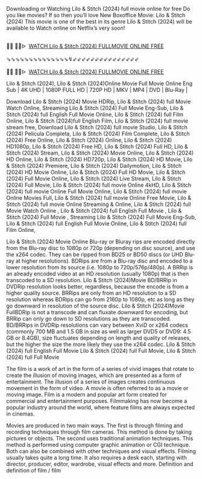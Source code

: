 Downloading or Watching Lilo & Stitch (2024) full movie online for free Do you like movies? If so then you’ll love New Boxoffice Movie: Lilo & Stitch (2024) This movie is one of the best in its genre Lilo & Stitch (2024) will be available to Watch online on Netflix’s very soon!

<div><br /></div><div>🔴🔴 🔴🔴ᐅ&nbsp;&nbsp;<a href="https://t.co/rEmQpvz060">WATCH Lilo &amp; Stitch (2024) FULLMOVIE ONLINE FREE</a></div><div><br /></div><div><div>⇘⇘⇘⇘⇘⇘⇘⇘⇘⇘⇘⇘⇘⇘↯⇙⇙⇙⇙⇙⇙⇙⇙⇙⇙⇙⇙⇙⇙⇙</div></div><div><br /></div><div><div><div>🔴🔴 🔴🔴ᐅ&nbsp;&nbsp;<a href="https://t.co/8wBT3BycuT">WATCH Lilo &amp; Stitch (2024) FULLMOVIE ONLINE FREE</a></div></div></div>

Lilo & Stitch (2024), Lilo & Stitch (2024)Online Movie Full Movie Online Eng Sub
| 4K UHD | 1080P FULL HD | 720P HD | MKV | MP4 | DVD | Blu-Ray |

Download Lilo & Stitch (2024) Movie HDRip,
Lilo & Stitch (2024) full Movie Watch Online,
Streaming Lilo & Stitch (2024) Full Movie Eng-Sub,
Lilo & Stitch (2024) full English Full Movie Online,
Lilo & Stitch (2024) full Film Online,
Lilo & Stitch (2024)full English Film,
Lilo & Stitch (2024) full movie stream free,
Download Lilo & Stitch (2024) full movie Studio,
Lilo & Stitch (2024) Pelicula Completa,
Lilo & Stitch (2024) Film Complete,
Lilo & Stitch (2024) Free Online,
Lilo & Stitch (2024) Online,
Lilo & Stitch (2024) HD1080p,
Lilo & Stitch (2024) Free HD,
Lilo & Stitch (2024) Full HD,
Lilo & Stitch (2024) Stream,
Lilo & Stitch (2024) Movie Online,
Lilo & Stitch (2024) HD Online,
Lilo & Stitch (2024) HD720p,
Lilo & Stitch (2024) HD Movie,
Lilo & Stitch (2024) Premiere,
Lilo & Stitch (2024) Dailymotion,
Lilo & Stitch (2024) HD Movie Online,
Lilo & Stitch (2024) Full HD Movie,
Lilo & Stitch (2024) Full Movie Online,
Lilo & Stitch (2024) Live Stream,
Lilo & Stitch (2024) Full Movie,
Lilo & Stitch (2024) full movie Online 4kHD,
Lilo & Stitch (2024) full movie Online Full Movie Online,
Lilo & Stitch (2024) full movie Online Movies Full,
Lilo & Stitch (2024) full movie Online Free Movie,
Lilo & Stitch (2024) full movie Online Streaming & Online,
Lilo & Stitch (2024) full Movie Watch Online ,
Lilo & Stitch (2024) full English Full Movie ,
Lilo & Stitch (2024) Full Movie ,
Streaming Lilo & Stitch (2024) Full Movie Eng-Sub,
Lilo & Stitch (2024) full English Full Movie Online,
Lilo & Stitch (2024) full Film Online,


Lilo & Stitch (2024) Movie Online Blu-ray or Bluray rips are encoded directly from the Blu-ray disc to 1080p or 720p (depending on disc source), and use the x264 codec. They can be ripped from BD25 or BD50 discs (or UHD Blu-ray at higher resolutions). BDRips are from a Blu-ray disc and encoded to a lower resolution from its source (i.e. 1080p to 720p/576p/480p). A BRRip is an already encoded video at an HD resolution (usually 1080p) that is then transcoded to a SD resolution. Lilo & Stitch (2024)Movie BD/BRRip in DVDRip resolution looks better, regardless, because the encode is from a higher quality source. BRRips are only from an HD resolution to a SD resolution whereas BDRips can go from 2160p to 1080p, etc as long as they go downward in resolution of the source disc. Lilo & Stitch (2024)Movie FullBDRip is not a transcode and can fluxate downward for encoding, but BRRip can only go down to SD resolutions as they are transcoded. BD/BRRips in DVDRip resolutions can vary between XviD or x264 codecs (commonly 700 MB and 1.5 GB in size as well as larger DVD5 or DVD9: 4.5 GB or 8.4GB), size fluctuates depending on length and quality of releases, but the higher the size the more likely they use the x264 codec. 
Lilo & Stitch (2024) full English Full Movie Lilo & Stitch (2024) full Full Movie, Lilo & Stitch (2024) full Full Movie 

The film is a work of art in the form of a series of vivid images that rotate to create the illusion of moving images, which are presented as a form of entertainment. The illusion of a series of images creates continuous movement in the form of video. A movie is often referred to as a movie or moving image. Film is a modern and popular art form created for commercial and entertainment purposes. Filmmaking has now become a popular industry around the world, where feature films are always expected in cinemas.

Movies are produced in two main ways. The first is through filming and recording techniques through film cameras. This method is done by taking pictures or objects. The second uses traditional animation techniques. This method is performed using computer graphic animation or CGI technique. Both can also be combined with other techniques and visual effects. Filming usually takes quite a long time. It also requires a desk each, starting with director, producer, editor, wardrobe, visual effects and more. Definition and definition of film / film
